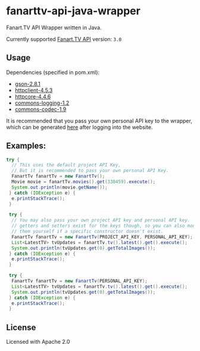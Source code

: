 # fanarttv-api-java-wrapper

Fanart.TV API Wrapper written in Java.

Currently supported [Fanart.TV API](http://docs.fanarttv.apiary.io/) version: `3.0`

## Usage
Dependencies (specified in pom.xml):
* [gson-2.8.1](https://mvnrepository.com/artifact/com.google.code.gson/gson/2.8.1)
* [httpclient-4.5.3](https://mvnrepository.com/artifact/org.apache.httpcomponents/httpclient/4.5.3)
* [httpcore-4.4.6](https://mvnrepository.com/artifact/org.apache.httpcomponents/httpcore/4.4.6)
* [commons-logging-1.2](https://mvnrepository.com/artifact/commons-logging/commons-logging/1.2)
* [commons-codec-1.9](https://mvnrepository.com/artifact/commons-codec/commons-codec/1.9)

It is recommended that you pass your own personal API key to the wrapper,
which can be generated [here](https://fanart.tv/get-an-api-key/) after logging into the website.

## Examples:

```java
try {
  // This uses the default project API Key,
  // But it is recommended to pass your own personal API Key.
  FanartTv fanartTv = new FanartTv();
  Movie movie = fanartTv.movies().get(330459).execute();
  System.out.println(movie.getName());
 } catch (IOException e) {
  e.printStackTrace();
 }
```
```java
 try {
  // You may also pass your own project API key and personal API key.
  // getters and setters exist for the keys though, so you can also modify
  // them yourself if a specific constructor doesn't exist.
  FanartTv fanartTv = new FanartTv(PROJECT_API_KEY, PERSONAL_API_KEY);
  List<LatestTV> tvUpdates = fanartTv.tv().latest().get().execute();
  System.out.println(tvUpdates.get(0).getTotalImages());
 } catch (IOException e) {
  e.printStackTrace();
 }
```
```java
 try {
  FanartTv fanartTv = new FanartTv(PERSONAL_API_KEY);
  List<LatestTV> tvUpdates = fanartTv.tv().latest().get().execute();
  System.out.println(tvUpdates.get(0).getTotalImages());
 } catch (IOException e) {
  e.printStackTrace();
 }
 ```
 
 ## License
 Licensed with Apache 2.0
